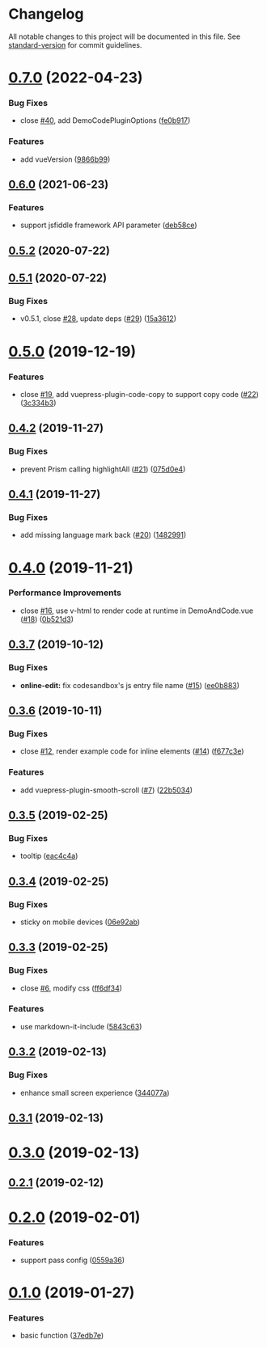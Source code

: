 # Changelog

All notable changes to this project will be documented in this file. See [standard-version](https://github.com/conventional-changelog/standard-version) for commit guidelines.

# [0.7.0](https://github.com/BuptStEve/vuepress-plugin-demo-code/compare/v0.6.0...v0.7.0) (2022-04-23)


### Bug Fixes

* close [#40](https://github.com/BuptStEve/vuepress-plugin-demo-code/issues/40), add DemoCodePluginOptions ([fe0b917](https://github.com/BuptStEve/vuepress-plugin-demo-code/commit/fe0b917))


### Features

* add vueVersion ([9866b99](https://github.com/BuptStEve/vuepress-plugin-demo-code/commit/9866b99))

## [0.6.0](https://github.com/BuptStEve/vuepress-plugin-demo-code/compare/v0.5.2...v0.6.0) (2021-06-23)


### Features

* support jsfiddle framework API parameter ([deb58ce](https://github.com/BuptStEve/vuepress-plugin-demo-code/commit/deb58ce1f6983d9b5bfd5758bee34406e0a5a408))

## [0.5.2](https://github.com/BuptStEve/vuepress-plugin-demo-code/compare/v0.5.1...v0.5.2) (2020-07-22)



## [0.5.1](https://github.com/BuptStEve/vuepress-plugin-demo-code/compare/v0.5.0...v0.5.1) (2020-07-22)


### Bug Fixes

* v0.5.1, close [#28](https://github.com/BuptStEve/vuepress-plugin-demo-code/issues/28), update deps ([#29](https://github.com/BuptStEve/vuepress-plugin-demo-code/issues/29)) ([15a3612](https://github.com/BuptStEve/vuepress-plugin-demo-code/commit/15a361241a92cd1775874a3efbb6530682a186f0))



# [0.5.0](https://github.com/BuptStEve/vuepress-plugin-demo-code/compare/v0.4.2...v0.5.0) (2019-12-19)


### Features

* close [#19](https://github.com/BuptStEve/vuepress-plugin-demo-code/issues/19), add vuepress-plugin-code-copy to support copy code ([#22](https://github.com/BuptStEve/vuepress-plugin-demo-code/issues/22)) ([3c334b3](https://github.com/BuptStEve/vuepress-plugin-demo-code/commit/3c334b33947cd830762a17b97474f358023e3e1a))



## [0.4.2](https://github.com/BuptStEve/vuepress-plugin-demo-code/compare/v0.4.1...v0.4.2) (2019-11-27)


### Bug Fixes

* prevent Prism calling highlightAll ([#21](https://github.com/BuptStEve/vuepress-plugin-demo-code/issues/21)) ([075d0e4](https://github.com/BuptStEve/vuepress-plugin-demo-code/commit/075d0e4607356fffe128a5e1e8098862068ccb5b))



## [0.4.1](https://github.com/BuptStEve/vuepress-plugin-demo-code/compare/v0.4.0...v0.4.1) (2019-11-27)


### Bug Fixes

* add missing language mark back ([#20](https://github.com/BuptStEve/vuepress-plugin-demo-code/issues/20)) ([1482991](https://github.com/BuptStEve/vuepress-plugin-demo-code/commit/14829914867377a6d2358610763a70b5fff1cf1a))



# [0.4.0](https://github.com/BuptStEve/vuepress-plugin-demo-code/compare/v0.3.7...v0.4.0) (2019-11-21)


### Performance Improvements

* close [#16](https://github.com/BuptStEve/vuepress-plugin-demo-code/issues/16), use v-html to render code at runtime in DemoAndCode.vue ([#18](https://github.com/BuptStEve/vuepress-plugin-demo-code/issues/18)) ([0b521d3](https://github.com/BuptStEve/vuepress-plugin-demo-code/commit/0b521d357c4f5c6b6781ac2860ae17ff26524a83))



## [0.3.7](https://github.com/BuptStEve/vuepress-plugin-demo-code/compare/v0.3.6...v0.3.7) (2019-10-12)


### Bug Fixes

* **online-edit:** fix codesandbox's js entry file name ([#15](https://github.com/BuptStEve/vuepress-plugin-demo-code/issues/15)) ([ee0b883](https://github.com/BuptStEve/vuepress-plugin-demo-code/commit/ee0b88322a4e498d173bb3f894dfd3e4d692b831))



## [0.3.6](https://github.com/BuptStEve/vuepress-plugin-demo-code/compare/v0.3.5...v0.3.6) (2019-10-11)


### Bug Fixes

* close [#12](https://github.com/BuptStEve/vuepress-plugin-demo-code/issues/12), render example code for inline elements ([#14](https://github.com/BuptStEve/vuepress-plugin-demo-code/issues/14)) ([f677c3e](https://github.com/BuptStEve/vuepress-plugin-demo-code/commit/f677c3e726354a2be17366cd9055fd247bafbbab))


### Features

* add vuepress-plugin-smooth-scroll ([#7](https://github.com/BuptStEve/vuepress-plugin-demo-code/issues/7)) ([22b5034](https://github.com/BuptStEve/vuepress-plugin-demo-code/commit/22b503452c511f1cab1101ebd35c30034233b509))



## [0.3.5](https://github.com/BuptStEve/vuepress-plugin-demo-code/compare/v0.3.4...v0.3.5) (2019-02-25)


### Bug Fixes

* tooltip ([eac4c4a](https://github.com/BuptStEve/vuepress-plugin-demo-code/commit/eac4c4ae52cef7979d84c4d1b42ae0165196e8cb))



## [0.3.4](https://github.com/BuptStEve/vuepress-plugin-demo-code/compare/v0.3.3...v0.3.4) (2019-02-25)


### Bug Fixes

* sticky on mobile devices ([06e92ab](https://github.com/BuptStEve/vuepress-plugin-demo-code/commit/06e92ab5f6365f7e435eb110d28a3c46058d737c))



## [0.3.3](https://github.com/BuptStEve/vuepress-plugin-demo-code/compare/v0.3.2...v0.3.3) (2019-02-25)


### Bug Fixes

* close [#6](https://github.com/BuptStEve/vuepress-plugin-demo-code/issues/6), modify css ([ff6df34](https://github.com/BuptStEve/vuepress-plugin-demo-code/commit/ff6df345bb5f8989f63040e86b4334a8e1919b0b))


### Features

* use markdown-it-include ([5843c63](https://github.com/BuptStEve/vuepress-plugin-demo-code/commit/5843c63020923bd0e6ea7631835433eba8b06d06))



## [0.3.2](https://github.com/BuptStEve/vuepress-plugin-demo-code/compare/v0.3.1...v0.3.2) (2019-02-13)


### Bug Fixes

* enhance small screen experience ([344077a](https://github.com/BuptStEve/vuepress-plugin-demo-code/commit/344077a0d0a72ed556cff2f540c61f2a8b0772fe))



## [0.3.1](https://github.com/BuptStEve/vuepress-plugin-demo-code/compare/v0.3.0...v0.3.1) (2019-02-13)



# [0.3.0](https://github.com/BuptStEve/vuepress-plugin-demo-code/compare/v0.2.1...v0.3.0) (2019-02-13)



## [0.2.1](https://github.com/BuptStEve/vuepress-plugin-demo-code/compare/v0.2.0...v0.2.1) (2019-02-12)



# [0.2.0](https://github.com/BuptStEve/vuepress-plugin-demo-code/compare/v0.1.0...v0.2.0) (2019-02-01)


### Features

* support pass config ([0559a36](https://github.com/BuptStEve/vuepress-plugin-demo-code/commit/0559a36c4bb6eff73bd449df9ef171baae79b2d6))



# [0.1.0](https://github.com/BuptStEve/vuepress-plugin-demo-code/compare/37edb7e8336ed35b14408a5661c55b776014f5d7...v0.1.0) (2019-01-27)


### Features

* basic function ([37edb7e](https://github.com/BuptStEve/vuepress-plugin-demo-code/commit/37edb7e8336ed35b14408a5661c55b776014f5d7))

